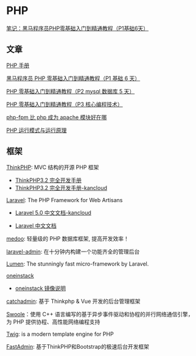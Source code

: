 # PHP

[笔记：黑马程序员PHP零基础入门到精通教程（P1基础6天）](blog/php-basic/index.md)

## 文章

[PHP 手册](https://www.php.net/manual/zh/index.php)

[黑马程序员 PHP 零基础入门到精通教程（P1 基础 6 天）](https://www.bilibili.com/video/BV18x411H7qD)

[PHP 零基础入门到精通教程（P2 mysql 数据库 5 天）](https://www.bilibili.com/video/BV1Vx411g7uJ)

[PHP 零基础入门到精通教程（P3 核心编程技术）](https://www.bilibili.com/video/BV1jx411M7B7)

[php-fpm 比 php 成为 apache 模块好在哪](https://zhidao.baidu.com/question/1499077795467724779.html)

[PHP 运行模式与运行原理](https://segmentfault.com/a/1190000014913877)

## 框架

[ThinkPHP](https://www.thinkphp.cn/): MVC 结构的开源 PHP 框架

- [ThinkPHP3.2 完全开发手册](http://document.thinkphp.cn/manual_3_2.html#preface)
- [ThinkPHP3.2 完全开发手册-kancloud](https://www.kancloud.cn/manual/thinkphp/content)

[Laravel](http://laravel.com/): The PHP Framework for Web Artisans

- [Laravel 5.0 中文文档-kancloud](https://www.kancloud.cn/baidu/laravel5/2988)

- [Laravel 中文文档](https://learnku.com/docs/laravel/)

[medoo](https://medoo.lvtao.net/index.php): 轻量级的 PHP 数据库框架, 提高开发效率！

[laravel-admin](https://laravel-admin.org/): 在十分钟内构建一个功能齐全的管理后台

[Lumen](https://lumen.laravel.com/): The stunningly fast micro-framework by Laravel.

[oneinstack](https://oneinstack.com/)

- [oneinstack 镜像说明](https://oneinstack.com/docs/lnmpstack-image-guide/)

[catchadmin](https://www.catchadmin.com/): 基于 Thinkphp & Vue 开发的后台管理框架

[Swoole](https://wiki.swoole.com/)：使用 C++ 语言编写的基于异步事件驱动和协程的并行网络通信引擎，为 PHP 提供协程、高性能网络编程支持

[Twig](https://twig.symfony.com/):  is a modern template engine for PHP

[FastAdmin](https://www.fastadmin.net/): 基于ThinkPHP和Bootstrap的极速后台开发框架
